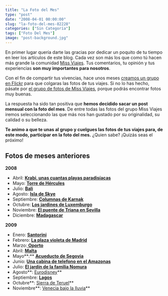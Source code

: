 ```yaml
---
title: "La Foto del Mes"
type: "post"
date: "2008-04-01 00:00:00"
slug: "la-foto-del-mes-82228"
categories: ["Sin Categoría"]
tags: ["Foto Del Mes"]
image: "post-background.jpg"
---
```


En primer lugar quería darte las gracias por dedicar un poquito de tu tiempo en leer los artículos de este blog. Cada vez son más los que como tú hacen más grande la comunidad [Miss Viajes](http://www.missviajes.com "Blog de viajes"). Tus comentarios, tu opinión y tus experiencias **son muy importantes para nosotros**.

Con el fin de compartir tus vivencias, hace unos meses [creamos un grupo en Flickr](http://www.missviajes.com/nueva-comunidad-fotos-missviajes-22398 "Grupo de fotos de Miss Viajes") para que colgaras las fotos de tus viajes. Si no lo has hecho, pásate por [el grupo de fotos de Miss Viajes](http://www.flickr.com/groups/missviajes/pool/ "Grupo de fotos de Miss Viajes"), porque podrás encontrar fotos muy buenas.

[](/wp-content/uploads/2008/04/82228-68806.jpg)

La respuesta ha sido tan positiva que **hemos decidido sacar un post mensual con la foto del mes**. De entre todas las fotos del grupo Miss Viajes iremos seleccionando las que más nos han gustado por su originalidad, su calidad o su belleza.

**Te animo a que te unas al grupo y cuelgues las fotos de tus viajes para, de este modo, participar en la foto del mes.** ¿Quien sabe? ¡Quizás seas el próximo!

Fotos de meses anteriores
-------------------------

**2008**

- Abril: [**Krabi, unas cuantas playas paradisíacas**](http://www.missviajes.com/krabi-cuantas-playas-paradisiacas-68723)
- Mayo: [**Torre de Hércules**](http://www.missviajes.com/torre-hercules-foto-mes-81317)
- Julio: **[Bali](http://www.missviajes.com/foto-mes-bali-108964)**
- Agosto: [**Isla de Skye**](http://www.missviajes.com/isla-skye-foto-mes-111787 "Isla de Skye")
- Septiembre: [**Columnas de Karnak**](http://www.missviajes.com/columnas-karnak-foto-mes-115717 "Columnas de Karnak")
- Octubre: **[Los jardines de Luxemburgo](http://www.missviajes.com/jardines-luxemburgo-foto-mes-122010)**
- Noviembre: [**El puente de Triana en Sevilla**](http://www.missviajes.com/puente-triana-sevilla-foto-mes-93764)
- Diciembre: [**Madagascar**](http://www.missviajes.com/madagascar-foto-mes-139109)

**2009**

- Enero: [**Santorini**](http://www.missviajes.com/barca-santorini-foto-mes-161478)
- Febrero: [**La plaza violeta de Madrid**](http://www.missviajes.com/plaza-violeta-madrid-foto-mes-202921)
- Marzo:[ **Oporto**](http://www.missviajes.com/foto-mes-oporto-187529)
- Abril: [**Malta**](http://www.missviajes.com/foto-mes-malta-227513)
- Mayo**:** [**Acueducto de Segovia**](http://www.missviajes.com/acueducto-segovia-foto-mes-250267)
- Junio: [**Una cabina de telefono en el Amazonas**](http://www.missviajes.com/telefono-amazonas-foto-mes-283107#632699)
- Julio: **[El jardín de la familia Nomura](http://www.missviajes.com/jardin-familia-nomura-foto-mes-298633)**
- Agosto**: [Eurodisney](http://www.missviajes.com/eurodisney-foto-mes-314537)**
- Septiembre: **[Lagos](http://www.missviajes.com/lagos-foto-mes-319817)**
- Octubre**: [Sierra de Teruel](http://www.missviajes.com/sierra-teruel-foto-mes-274824)**
- Noviembre**: [Venecia bajo la lluvia](http://www.missviajes.com/venecia-bajo-lluvia-foto-mes-387726)**